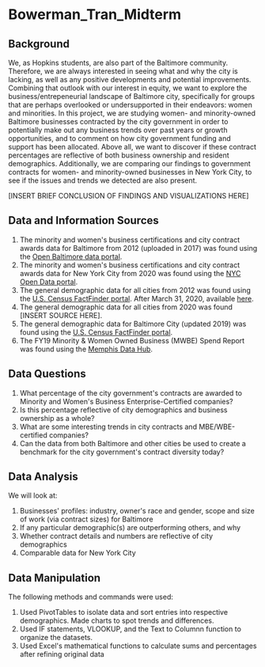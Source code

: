# Bowerman_Tran_Midterm


## Background

We, as Hopkins students, are also part of the Baltimore community. Therefore, we are always interested in seeing what and why the city is lacking, as well as any positive developments and potential improvements. Combining that outlook with our interest in equity, we want to explore the business/entrepeneurial landscape of Baltimore city, specifically for groups that are perhaps overlooked or undersupported in their endeavors: women and minorities. In this project, we are studying women- and minority-owned Baltimore businesses contracted by the city government in order to potentially make out any business trends over past years or growth opportunities, and to comment on how city government funding and support has been allocated. Above all, we want to discover if these contract percentages are reflective of both business ownership and resident demographics. Additionally, we are comparing our findings to government contracts for women- and minority-owned businesses in New York City, to see if the issues and trends we detected are also present.

[INSERT BRIEF CONCLUSION OF FINDINGS AND VISUALIZATIONS HERE]


## Data and Information Sources

1) The minority and women's business certifications and city contract awards data for Baltimore from 2012 (uploaded in 2017) was found using the [Open Baltimore data portal](https://data.baltimorecity.gov/ "Open Baltimore").
2) The minority and women's business certifications and city contract awards data for New York City from 2020 was found using the [NYC Open Data portal](https://opendata.cityofnewyork.us/ "NYC Open Data").
3) The general demographic data for all cities from 2012 was found using the [U.S. Census FactFinder portal](https://factfinder.census.gov/faces/nav/jsf/pages/index.xhtml/ "American FactFinder"). After March 31, 2020, available [here](https://data.census.gov/cedsci/ "Census Data").
4) The general demographic data for all cities from 2020 was found [INSERT SOURCE HERE].
5) The general demographic data for Baltimore City (updated 2019) was found using the [U.S. Census FactFinder portal](https://www.census.gov/quickfacts/fact/table/baltimorecitymaryland,US/PST045219/).
6) The FY19 Minority & Women Owned Business (MWBE) Spend Report was found using the [Memphis Data Hub](https://data.memphistn.gov/browse?q=women&sortBy=relevance).

## Data Questions

1) What percentage of the city government's contracts are awarded to Minority and Women's Business Enterprise-Certified companies?
2) Is this percentage reflective of city demographics and business ownership as a whole?
3) What are some interesting trends in city contracts and MBE/WBE-certified companies?
4) Can the data from both Baltimore and other cities be used to create a benchmark for the city government's contract diversity today?

## Data Analysis

We will look at:

1) Businesses' profiles: industry, owner's race and gender, scope and size of work (via contract sizes) for Baltimore
2) If any particular demographic(s) are outperforming others, and why
3) Whether contract details and numbers are reflective of city demographics
4) Comparable data for New York City

## Data Manipulation

The following methods and commands were used:

1) Used PivotTables to isolate data and sort entries into respective demographics. Made charts to spot trends and differences.
2) Used IF statements, VLOOKUP, and the Text to Columnn function to organize the datasets.
3) Used Excel's mathematical functions to calculate sums and percentages after refining original data

